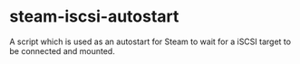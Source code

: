 # steam-iscsi-autostart
A script which is used as an autostart for Steam to wait for a iSCSI target to be connected and mounted.
